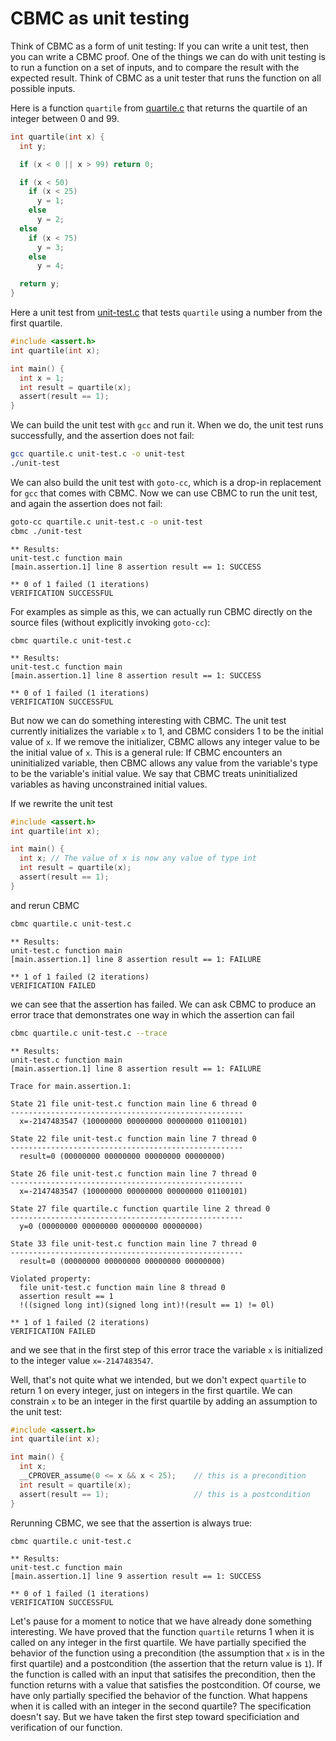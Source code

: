 # CBMC as unit testing

Think of CBMC as a form of unit testing: If you can write a unit test,
then you can write a CBMC proof.  One of the things we can do with
unit testing is to run a function on a set of inputs, and to compare
the result with the expected result.  Think of CBMC as a unit tester
that runs the function on all possible inputs.

Here is a
function `quartile` from [quartile.c](quartile.c)
that returns the quartile of an integer between 0 and 99.
```c
int quartile(int x) {
  int y;

  if (x < 0 || x > 99) return 0;

  if (x < 50)
    if (x < 25)
      y = 1;
    else
      y = 2;
  else
    if (x < 75)
      y = 3;
    else
      y = 4;

  return y;
}
```

Here a unit test from [unit-test.c](unit-test.c) that tests
`quartile` using a number from the first quartile.
```c
#include <assert.h>
int quartile(int x);

int main() {
  int x = 1;
  int result = quartile(x);
  assert(result == 1);
}
```

We can build the unit test with `gcc` and run it.
When we do, the unit test runs successfully,
and the assertion does not fail:
```bash
gcc quartile.c unit-test.c -o unit-test
./unit-test
```

We can also build the unit test with `goto-cc`, which is a drop-in
replacement for `gcc` that comes with CBMC.  Now we can use CBMC to
run the unit test, and again the assertion does not fail:
```bash
goto-cc quartile.c unit-test.c -o unit-test
cbmc ./unit-test
```
```
** Results:
unit-test.c function main
[main.assertion.1] line 8 assertion result == 1: SUCCESS

** 0 of 1 failed (1 iterations)
VERIFICATION SUCCESSFUL
```

For examples as simple as this,
we can actually run CBMC directly on the source files
(without explicitly invoking `goto-cc`):
```
cbmc quartile.c unit-test.c
```
```
** Results:
unit-test.c function main
[main.assertion.1] line 8 assertion result == 1: SUCCESS

** 0 of 1 failed (1 iterations)
VERIFICATION SUCCESSFUL
```

But now we can do something interesting with CBMC.
The unit test currently initializes the variable `x` to 1,
and CBMC considers 1 to be the initial value of `x`.  If
we remove the initializer, CBMC allows any integer value to be
the initial value of `x`. This is a general rule: If CBMC encounters
an uninitialized variable, then CBMC allows any value from the variable's
type to be the variable's initial value.
We say that CBMC treats uninitialized variables as having unconstrained
initial values.

If we rewrite the unit test
```c
#include <assert.h>
int quartile(int x);

int main() {
  int x; // The value of x is now any value of type int
  int result = quartile(x);
  assert(result == 1);
}
```
and rerun CBMC
```bash
cbmc quartile.c unit-test.c
```
```
** Results:
unit-test.c function main
[main.assertion.1] line 8 assertion result == 1: FAILURE

** 1 of 1 failed (2 iterations)
VERIFICATION FAILED
```
we can see that the assertion has failed.  We can ask CBMC to produce
an error trace that demonstrates one way in which the assertion can fail

```bash
cbmc quartile.c unit-test.c --trace
```
```
** Results:
unit-test.c function main
[main.assertion.1] line 8 assertion result == 1: FAILURE

Trace for main.assertion.1:

State 21 file unit-test.c function main line 6 thread 0
----------------------------------------------------
  x=-2147483547 (10000000 00000000 00000000 01100101)

State 22 file unit-test.c function main line 7 thread 0
----------------------------------------------------
  result=0 (00000000 00000000 00000000 00000000)

State 26 file unit-test.c function main line 7 thread 0
----------------------------------------------------
  x=-2147483547 (10000000 00000000 00000000 01100101)

State 27 file quartile.c function quartile line 2 thread 0
----------------------------------------------------
  y=0 (00000000 00000000 00000000 00000000)

State 33 file unit-test.c function main line 7 thread 0
----------------------------------------------------
  result=0 (00000000 00000000 00000000 00000000)

Violated property:
  file unit-test.c function main line 8 thread 0
  assertion result == 1
  !((signed long int)(signed long int)!(result == 1) != 0l)

** 1 of 1 failed (2 iterations)
VERIFICATION FAILED
```
and we see that in the first step of this error trace the variable `x`
is initialized to the integer value `x=-2147483547`.

Well, that's not quite what we intended, but we don't expect `quartile`
to return 1 on every integer, just on integers in the first quartile.
We can constrain `x` to be an integer in the first quartile by adding
an assumption to the unit test:
```c
#include <assert.h>
int quartile(int x);

int main() {
  int x;
  __CPROVER_assume(0 <= x && x < 25);    // this is a precondition
  int result = quartile(x);
  assert(result == 1);                   // this is a postcondition
}
```

Rerunning CBMC, we see that the assertion is always true:
```bash
cbmc quartile.c unit-test.c
```
```
** Results:
unit-test.c function main
[main.assertion.1] line 9 assertion result == 1: SUCCESS

** 0 of 1 failed (1 iterations)
VERIFICATION SUCCESSFUL
```

Let's pause for a moment to notice that we have already done something
interesting.
We have proved that the function `quartile` returns 1 when it is called
on any integer in the first quartile.
We have partially specified the behavior of the function using
a precondition (the assumption that `x` is in the first quartile)
and a postcondition (the assertion that the return value is `1`).
If the function is called with an input that satisifes the precondition,
then the function returns with a value that satisfies the postcondition.
Of course, we have only partially specified the behavior of the function.
What happens when it is called with an integer in the second
quartile?  The specification doesn't say.  But we have taken
the first step toward specificiation and verification of our function.
